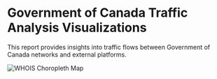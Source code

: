 # Government of Canada Traffic Analysis Visualizations
This report provides insights into traffic flows between Government of Canada networks and external platforms.

![WHOIS Choropleth Map](../output/whois_choropleth_map.png)
